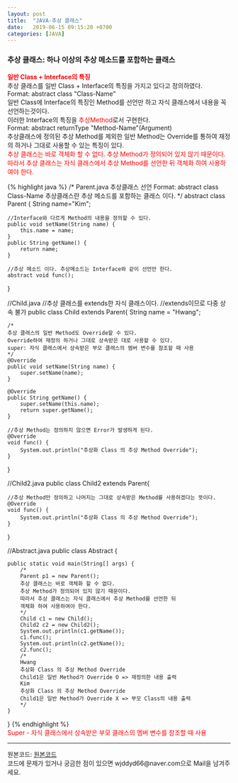 ```yaml
---
layout: post
title:  "JAVA-추상 클래스"
date:   2019-06-15 09:15:20 +0700
categories: [JAVA]
---
```


###  추상 클래스: 하나 이상의 추상 메소드를 포함하는 클래스
<span style ="color: red">**일반 Class + Interface의 특징**</span>  
추상 클래스를 일반 Class + Interface의 특징을 가지고 있다고 정의하였다.  
Format: abstract class "Class-Name"  
일반 Class에 Interface의 특징인 Method를 선언만 하고 자식 클래스에서 내용을 꼭 선언하는것이다.  
이러한 Interface의 특징을 <span style ="color: red">추상Method</span>로서 구현한다.  
Format: abstract returnType "Method-Name"(Argument)  
추상클래스에 정의된 추상 Method를 제외한 일반 Method는 Override를 통하여 재정의 하거나 그대로 사용할 수 있는 특징이 있다.  
<span style ="color: red">추상 클래스는 바로 객체화 할 수 없다. 추상 Method가 정의되어 있지 않기 때문이다. 따라서 추상 클래스는 자식 클래스에서 추상 Method를 선언한 뒤
객체화 하여 사용하여야 한다.</span>  

{% highlight java %}
/*
Parent.java
추상클래스 선언
Format: abstract class Class-Name
추상클래스란 추상 메소드를 포함하는 클래스 이다.
*/
abstract class Parent {
	String name="Kim";
	
	//Interface와 다르게 Method의 내용을 정의할 수 있다.
	public void setName(String name) {
		this.name = name;
	}
	public String getName() {
		return name;
	}
	
	//추상 메소드 이다. 추상메소드는 Interface와 같이 선언만 한다.
	abstract void func();

}

//Child.java
//추상 클래스를 extends한 자식 클래스이다.
//extends이므로 다중 상속 불가
public class Child extends Parent{
	String name = "Hwang";
	
	/*
	추상 클래스의 일반 Method도 Override할 수 있다.
	Override하여 재정의 하거나 그대로 상속받은 대로 사용할 수 있다.
	super: 자식 클래스에서 상속받은 부모 클래스의 멤버 변수를 참조할 때 사용 
	*/
	@Override
	public void setName(String name) {
		super.setName(name);
	}
	
	@Override
	public String getName() {
		super.setName(this.name);
		return super.getName();
	}
	
	//추상 Method는 정의하지 않으면 Error가 발생하게 된다.
	@Override
	void func() {
		System.out.println("추상화 Class 의 추상 Method Override");
	}

}

//Child2.java
public class Child2 extends Parent{
	
	//추상 Method만 정의하고 나머지는 그대로 상속받은 Method를 사용하겠다는 뜻이다.
	@Override
	void func() {
		System.out.println("추상화 Class 의 추상 Method Override");
	}

}

//Abstract.java
public class Abstract {
	
	public static void main(String[] args) {
		/*
		Parent p1 = new Parent(); 
		추상 클래스는 바로 객체화 할 수 없다.
		추상 Method가 정의되어 있지 않기 때문이다.
		따라서 추상 클래스는 자식 클래스에서 추상 Method를 선언한 뒤
		객체화 하여 사용하여야 한다.
		*/
		Child c1 = new Child();
		Child2 c2 = new Child2();
		System.out.println(c1.getName());
		c1.func();
		System.out.println(c2.getName());
		c2.func();
		/*
		Hwang
		추상화 Class 의 추상 Method Override
		Child1은 일반 Method가 Override O => 재정의한 내용 출력
		Kim
		추상화 Class 의 추상 Method Override
		Child1은 일반 Method가 Override X => 부모 Class의 내용 출력
		*/
	}
}
{% endhighlight %}  
<span style ="color: red"> Super -  자식 클래스에서 상속받은 부모 클래스의 멤버 변수를 참조할 때 사용</span>

<hr>
원본코드: <a href="https://github.com/wjddyd66/JAVA/tree/master/Abstract">원본코드</a><br>
코드에 문제가 있거나 궁금한 점이 있으면 wjddyd66@naver.com으로  Mail을 남겨주세요.